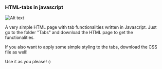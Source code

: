 ### HTML-tabs in javascript ###

![Alt text](https://github.com/orjane10/HTMLTabs-Javascript/blob/master/Tabs/screenshot.png "Screenshot of application")


A very simple HTML page with tab functionalities written in Javascript. Just go to the folder "Tabs" and download the HTML page to get the functionalities. 

If you also want to apply some simple styling to the tabs, download the CSS file as well! 

Use it as you please! :) 
